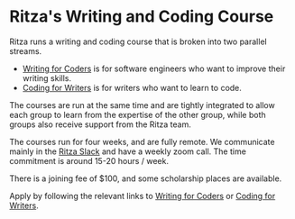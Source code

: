 # Ritza's Writing and Coding Course

Ritza runs a writing and coding course that is broken into two parallel streams.

* [Writing for Coders](./writing-for-coders.md) is for software engineers who want to improve their writing skills.
* [Coding for Writers](./coding-for-writers.md) is for writers who want to learn to code.

The courses are run at the same time and are tightly integrated to allow each group to learn from the expertise of the other group, while both groups also receive support from the Ritza team.

The courses run for four weeks, and are fully remote. We communicate mainly in the [Ritza Slack](https://ritza.co/slack.html) and have a weekly zoom call. The time commitment is around 15-20 hours / week.

There is a joining fee of $100, and some scholarship places are available.

Apply by following the relevant links to [Writing for Coders](./writing-for-coders.md) or [Coding for Writers](./coding-for-writers.md).


